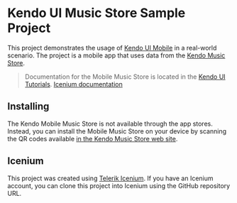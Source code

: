# Kendo UI Music Store Sample Project

This project demonstrates the usage of [Kendo UI Mobile](http://www.kendoui.com) in a real-world scenario.
The project is a mobile app that uses data from the [Kendo Music Store](http://www.kendouimusicstore.com/).

> Documentation for the Mobile Music Store is located in the
> [Kendo UI Tutorials](http://docs.kendoui.com/tutorials/Mobile/Kendo%20Mobile%20Music%20Store/kendo-mobile-music-store-intro).
> [Icenium documentation](http://docs.icenium.com/sample-apps/sample-kendo-mobile-music-store)

## Installing

The Kendo Mobile Music Store is not available through the app stores.
Instead, you can install the Mobile Music Store on your device by scanning the QR codes available [in the Kendo Music Store web site](http://www.kendouimusicstore.com/Home/Mobile).

## Icenium

This project was created using [Telerik Icenium](http://www.icenium.com).
If you have an Icenium account, you can clone this project into Icenium using the GitHub repository URL.
